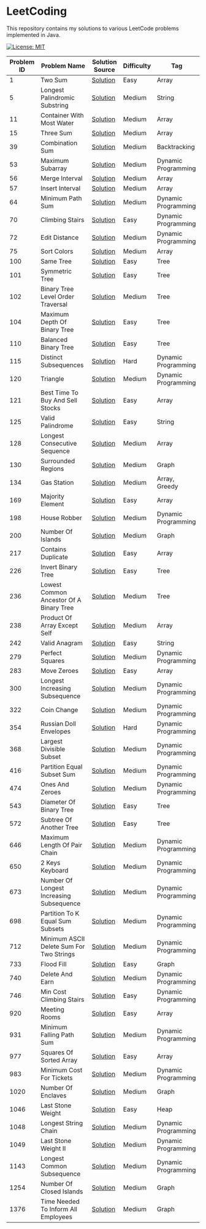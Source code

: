 # LeetCoding

This repository contains my solutions to various LeetCode problems implemented in Java.

[![License: MIT](https://img.shields.io/badge/License-MIT-yellow.svg)](https://github.com/anirudhology/LeetCoding/blob/main/LICENSE)

| Problem ID | Problem Name                             | Solution Source                                                                                                    | Difficulty | Tag                 |
|------------|------------------------------------------|--------------------------------------------------------------------------------------------------------------------|------------|---------------------|
| 1          | Two Sum                                  | [Solution](src/main/java/com/anirudhology/leetcoding/array/TwoSum.java)                                            | Easy       | Array               |
| 5          | Longest Palindromic Substring            | [Solution](src/main/java/com/anirudhology/leetcoding/string/LongestPalindromicSubstring.java)                      | Medium     | String              |
| 11         | Container With Most Water                | [Solution](src/main/java/com/anirudhology/leetcoding/array/ContainerWithMostWater.java)                            | Medium     | Array               |
| 15         | Three Sum                                | [Solution](src/main/java/com/anirudhology/leetcoding/array/ThreeSum.java)                                          | Medium     | Array               |
| 39         | Combination Sum                          | [Solution](src/main/java/com/anirudhology/leetcoding/backtracking/CombinationSum.java)                             | Medium     | Backtracking        |
| 53         | Maximum Subarray                         | [Solution](src/main/java/com/anirudhology/leetcoding/dynamicprogramming/MaximumSubarray.java)                      | Medium     | Dynamic Programming |
| 56         | Merge Interval                           | [Solution](src/main/java/com/anirudhology/leetcoding/array/MergeIntervals.java)                                    | Medium     | Array               |
| 57         | Insert Interval                          | [Solution](src/main/java/com/anirudhology/leetcoding/array/InsertInterval.java)                                    | Medium     | Array               |
| 64         | Minimum Path Sum                         | [Solution](src/main/java/com/anirudhology/leetcoding/dynamicprogramming/MinimumPathSum.java)                       | Medium     | Dynamic Programming |
| 70         | Climbing Stairs                          | [Solution](src/main/java/com/anirudhology/leetcoding/dynamicprogramming/ClimbingStairs.java)                       | Easy       | Dynamic Programming |
| 72         | Edit Distance                            | [Solution](src/main/java/com/anirudhology/leetcoding/dynamicprogramming/EditDistance.java)                         | Medium     | Dynamic Programming |
| 75         | Sort Colors                              | [Solution](src/main/java/com/anirudhology/leetcoding/array/SortColors.java)                                        | Medium     | Array               |
| 100        | Same Tree                                | [Solution](src/main/java/com/anirudhology/leetcoding/tree/SameTree.java)                                           | Easy       | Tree                |
| 101        | Symmetric Tree                           | [Solution](src/main/java/com/anirudhology/leetcoding/tree/SymmetricTree.java)                                      | Easy       | Tree                |
| 102        | Binary Tree Level Order Traversal        | [Solution](src/main/java/com/anirudhology/leetcoding/tree/BinaryTreeLevelOrderTraversal.java)                      | Medium     | Tree                |
| 104        | Maximum Depth Of Binary Tree             | [Solution](src/main/java/com/anirudhology/leetcoding/tree/MaximumDepthOfBinaryTree.java)                           | Easy       | Tree                |
| 110        | Balanced Binary Tree                     | [Solution](src/main/java/com/anirudhology/leetcoding/tree/BalancedBinaryTree.java)                                 | Easy       | Tree                |
| 115        | Distinct Subsequences                    | [Solution](src/main/java/com/anirudhology/leetcoding/dynamicprogramming/DistinctSubsequences.java)                 | Hard       | Dynamic Programming |
| 120        | Triangle                                 | [Solution](src/main/java/com/anirudhology/leetcoding/dynamicprogramming/Triangle.java)                             | Medium     | Dynamic Programming |
| 121        | Best Time To Buy And Sell Stocks         | [Solution](src/main/java/com/anirudhology/leetcoding/array/BestTimeToBuyAndSellStocks.java)                        | Easy       | Array               |
| 125        | Valid Palindrome                         | [Solution](src/main/java/com/anirudhology/leetcoding/string/ValidPalindrome.java)                                  | Easy       | String              |
| 128        | Longest Consecutive Sequence             | [Solution](src/main/java/com/anirudhology/leetcoding/array/LongestConsecutiveSequence.java)                        | Medium     | Array               |
| 130        | Surrounded Regions                       | [Solution](src/main/java/com/anirudhology/leetcoding/graph/SurroundedRegions.java)                                 | Medium     | Graph               |
| 134        | Gas Station                              | [Solution](src/main/java/com/anirudhology/leetcoding/array/GasStation.java)                                        | Medium     | Array, Greedy       |
| 169        | Majority Element                         | [Solution](src/main/java/com/anirudhology/leetcoding/array/MajorityElement.java)                                   | Easy       | Array               |
| 198        | House Robber                             | [Solution](src/main/java/com/anirudhology/leetcoding/dynamicprogramming/HouseRobber.java)                          | Medium     | Dynamic Programming |
| 200        | Number Of Islands                        | [Solution](src/main/java/com/anirudhology/leetcoding/graph/NumberOfIslands.java)                                   | Medium     | Graph               |
| 217        | Contains Duplicate                       | [Solution](src/main/java/com/anirudhology/leetcoding/array/ContainsDuplicate.java)                                 | Easy       | Array               |
| 226        | Invert Binary Tree                       | [Solution](src/main/java/com/anirudhology/leetcoding/tree/InvertBinaryTree.java)                                   | Easy       | Tree                |
| 236        | Lowest Common Ancestor Of A Binary Tree  | [Solution](src/main/java/com/anirudhology/leetcoding/tree/LowestCommonAncestorOfABinaryTree.java)                  | Medium     | Tree                |
| 238        | Product Of Array Except Self             | [Solution](src/main/java/com/anirudhology/leetcoding/array/ProductOfArrayExceptSelf.java)                          | Medium     | Array               |
| 242        | Valid Anagram                            | [Solution](src/main/java/com/anirudhology/leetcoding/string/ValidAnagram.java)                                     | Easy       | String              |
| 279        | Perfect Squares                          | [Solution](src/main/java/com/anirudhology/leetcoding/dynamicprogramming/PerfectSquares.java)                       | Medium     | Dynamic Programming |
| 283        | Move Zeroes                              | [Solution](src/main/java/com/anirudhology/leetcoding/array/MoveZeroes.java)                                        | Easy       | Array               |
| 300        | Longest Increasing Subsequence           | [Solution](src/main/java/com/anirudhology/leetcoding/dynamicprogramming/LongestIncreasingSubsequence.java)         | Medium     | Dynamic Programming |
| 322        | Coin Change                              | [Solution](src/main/java/com/anirudhology/leetcoding/dynamicprogramming/CoinChange.java)                           | Medium     | Dynamic Programming |
| 354        | Russian Doll Envelopes                   | [Solution](src/main/java/com/anirudhology/leetcoding/dynamicprogramming/RussianDollEnvelopes.java)                 | Hard       | Dynamic Programming |
| 368        | Largest Divisible Subset                 | [Solution](src/main/java/com/anirudhology/leetcoding/dynamicprogramming/LargestDivisibleSubset.java)               | Medium     | Dynamic Programming |
| 416        | Partition Equal Subset Sum               | [Solution](src/main/java/com/anirudhology/leetcoding/dynamicprogramming/PartitionEqualSubsetSum.java)              | Medium     | Dynamic Programming |
| 474        | Ones And Zeroes                          | [Solution](src/main/java/com/anirudhology/leetcoding/dynamicprogramming/OnesAndZeroes.java)                        | Medium     | Dynamic Programming |
| 543        | Diameter Of Binary Tree                  | [Solution](src/main/java/com/anirudhology/leetcoding/tree/DiameterOfBinaryTree.java)                               | Easy       | Tree                |
| 572        | Subtree Of Another Tree                  | [Solution](src/main/java/com/anirudhology/leetcoding/tree/SubtreeOfAnotherTree.java)                               | Easy       | Tree                |
| 646        | Maximum Length Of Pair Chain             | [Solution](src/main/java/com/anirudhology/leetcoding/dynamicprogramming/MaximumLengthOfPairChain.java)             | Medium     | Dynamic Programming |
| 650        | 2 Keys Keyboard                          | [Solution](src/main/java/com/anirudhology/leetcoding/dynamicprogramming/TwoKeysKeyboard.java)                      | Medium     | Dynamic Programming |
| 673        | Number Of Longest Increasing Subsequence | [Solution](src/main/java/com/anirudhology/leetcoding/dynamicprogramming/NumberOfLongestIncreasingSubsequence.java) | Medium     | Dynamic Programming |
| 698        | Partition To K Equal Sum Subsets         | [Solution](src/main/java/com/anirudhology/leetcoding/backtracking/PartitionToKEqualSumSubsets.java)                | Medium     | Dynamic Programming |
| 712        | Minimum ASCII Delete Sum For Two Strings | [Solution](src/main/java/com/anirudhology/leetcoding/dynamicprogramming/MinimumASCIIDeleteSumForTwoStrings.java)   | Medium     | Dynamic Programming |
| 733        | Flood Fill                               | [Solution](src/main/java/com/anirudhology/leetcoding/graph/FloodFill.java)                                         | Easy       | Graph               |
| 740        | Delete And Earn                          | [Solution](src/main/java/com/anirudhology/leetcoding/dynamicprogramming/DeleteAndEarn.java)                        | Medium     | Dynamic Programming |
| 746        | Min Cost Climbing Stairs                 | [Solution](src/main/java/com/anirudhology/leetcoding/dynamicprogramming/MinCostClimbingStairs.java)                | Easy       | Dynamic Programming |
| 920        | Meeting Rooms                            | [Solution](src/main/java/com/anirudhology/leetcoding/array/MeetingRooms.java)                                      | Easy       | Array               |
| 931        | Minimum Falling Path Sum                 | [Solution](src/main/java/com/anirudhology/leetcoding/dynamicprogramming/MinimumFallingPathSum.java)                | Medium     | Dynamic Programming |
| 977        | Squares Of Sorted Array                  | [Solution](src/main/java/com/anirudhology/leetcoding/array/SquaresOfSortedArray.java)                              | Easy       | Array               |
| 983        | Minimum Cost For Tickets                 | [Solution](src/main/java/com/anirudhology/leetcoding/dynamicprogramming/MinimumCostForTickets.java)                | Medium     | Dynamic Programming |
| 1020       | Number Of Enclaves                       | [Solution](src/main/java/com/anirudhology/leetcoding/graph/NumberOfEnclaves.java)                                  | Medium     | Graph               |
| 1046       | Last Stone Weight                        | [Solution](src/main/java/com/anirudhology/leetcoding/heap/LastStoneWeight.java)                                    | Easy       | Heap                |
| 1048       | Longest String Chain                     | [Solution](src/main/java/com/anirudhology/leetcoding/dynamicprogramming/LongestStringChain.java)                   | Medium     | Dynamic Programming |
| 1049       | Last Stone Weight II                     | [Solution](src/main/java/com/anirudhology/leetcoding/dynamicprogramming/LastStoneWeightII.java)                    | Medium     | Dynamic Programming |
| 1143       | Longest Common Subsequence               | [Solution](src/main/java/com/anirudhology/leetcoding/dynamicprogramming/LongestCommonSubsequence.java)             | Medium     | Dynamic Programming |
| 1254       | Number Of Closed Islands                 | [Solution](src/main/java/com/anirudhology/leetcoding/graph/NumberOfClosedIslands.java)                             | Medium     | Graph               |
| 1376       | Time Needed To Inform All Employees      | [Solution](src/main/java/com/anirudhology/leetcoding/graph/TimeNeededToInformAllEmployees.java)                    | Medium     | Graph               |
